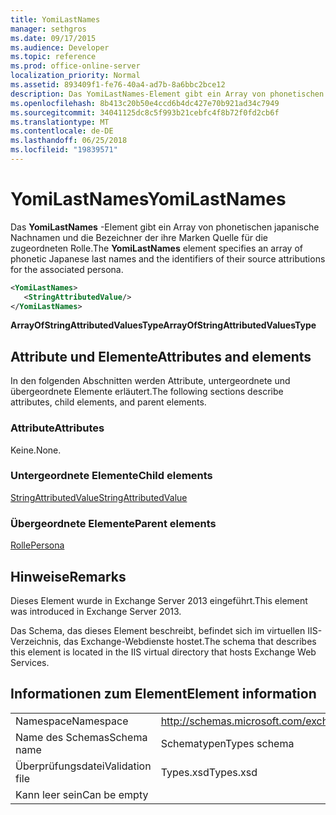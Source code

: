```yaml
---
title: YomiLastNames
manager: sethgros
ms.date: 09/17/2015
ms.audience: Developer
ms.topic: reference
ms.prod: office-online-server
localization_priority: Normal
ms.assetid: 893409f1-fe76-40a4-ad7b-8a6bbc2bce12
description: Das YomiLastNames-Element gibt ein Array von phonetischen japanische Nachnamen und die Bezeichner der ihre Marken Quelle für die zugeordneten Rolle.
ms.openlocfilehash: 8b413c20b50e4ccd6b4dc427e70b921ad34c7949
ms.sourcegitcommit: 34041125dc8c5f993b21cebfc4f8b72f0fd2cb6f
ms.translationtype: MT
ms.contentlocale: de-DE
ms.lasthandoff: 06/25/2018
ms.locfileid: "19839571"
---
```

# <a name="yomilastnames"></a><span data-ttu-id="1d0c6-103">YomiLastNames</span><span class="sxs-lookup"><span data-stu-id="1d0c6-103">YomiLastNames</span></span>

<span data-ttu-id="1d0c6-104">Das **YomiLastNames** -Element gibt ein Array von phonetischen japanische Nachnamen und die Bezeichner der ihre Marken Quelle für die zugeordneten Rolle.</span><span class="sxs-lookup"><span data-stu-id="1d0c6-104">The **YomiLastNames** element specifies an array of phonetic Japanese last names and the identifiers of their source attributions for the associated persona.</span></span> 
  
```XML
<YomiLastNames>
   <StringAttributedValue/>
</YomiLastNames>
```

 <span data-ttu-id="1d0c6-105">**ArrayOfStringAttributedValuesType**</span><span class="sxs-lookup"><span data-stu-id="1d0c6-105">**ArrayOfStringAttributedValuesType**</span></span>
## <a name="attributes-and-elements"></a><span data-ttu-id="1d0c6-106">Attribute und Elemente</span><span class="sxs-lookup"><span data-stu-id="1d0c6-106">Attributes and elements</span></span>

<span data-ttu-id="1d0c6-107">In den folgenden Abschnitten werden Attribute, untergeordnete und übergeordnete Elemente erläutert.</span><span class="sxs-lookup"><span data-stu-id="1d0c6-107">The following sections describe attributes, child elements, and parent elements.</span></span>
  
### <a name="attributes"></a><span data-ttu-id="1d0c6-108">Attribute</span><span class="sxs-lookup"><span data-stu-id="1d0c6-108">Attributes</span></span>

<span data-ttu-id="1d0c6-109">Keine.</span><span class="sxs-lookup"><span data-stu-id="1d0c6-109">None.</span></span>
  
### <a name="child-elements"></a><span data-ttu-id="1d0c6-110">Untergeordnete Elemente</span><span class="sxs-lookup"><span data-stu-id="1d0c6-110">Child elements</span></span>

[<span data-ttu-id="1d0c6-111">StringAttributedValue</span><span class="sxs-lookup"><span data-stu-id="1d0c6-111">StringAttributedValue</span></span>](stringattributedvalue.md)
  
### <a name="parent-elements"></a><span data-ttu-id="1d0c6-112">Übergeordnete Elemente</span><span class="sxs-lookup"><span data-stu-id="1d0c6-112">Parent elements</span></span>

[<span data-ttu-id="1d0c6-113">Rolle</span><span class="sxs-lookup"><span data-stu-id="1d0c6-113">Persona</span></span>](persona.md)
  
## <a name="remarks"></a><span data-ttu-id="1d0c6-114">Hinweise</span><span class="sxs-lookup"><span data-stu-id="1d0c6-114">Remarks</span></span>

<span data-ttu-id="1d0c6-115">Dieses Element wurde in Exchange Server 2013 eingeführt.</span><span class="sxs-lookup"><span data-stu-id="1d0c6-115">This element was introduced in Exchange Server 2013.</span></span>
  
<span data-ttu-id="1d0c6-116">Das Schema, das dieses Element beschreibt, befindet sich im virtuellen IIS-Verzeichnis, das Exchange-Webdienste hostet.</span><span class="sxs-lookup"><span data-stu-id="1d0c6-116">The schema that describes this element is located in the IIS virtual directory that hosts Exchange Web Services.</span></span>
  
## <a name="element-information"></a><span data-ttu-id="1d0c6-117">Informationen zum Element</span><span class="sxs-lookup"><span data-stu-id="1d0c6-117">Element information</span></span>

|||
|:-----|:-----|
|<span data-ttu-id="1d0c6-118">Namespace</span><span class="sxs-lookup"><span data-stu-id="1d0c6-118">Namespace</span></span>  <br/> |http://schemas.microsoft.com/exchange/services/2006/types  <br/> |
|<span data-ttu-id="1d0c6-119">Name des Schemas</span><span class="sxs-lookup"><span data-stu-id="1d0c6-119">Schema name</span></span>  <br/> |<span data-ttu-id="1d0c6-120">Schematypen</span><span class="sxs-lookup"><span data-stu-id="1d0c6-120">Types schema</span></span>  <br/> |
|<span data-ttu-id="1d0c6-121">Überprüfungsdatei</span><span class="sxs-lookup"><span data-stu-id="1d0c6-121">Validation file</span></span>  <br/> |<span data-ttu-id="1d0c6-122">Types.xsd</span><span class="sxs-lookup"><span data-stu-id="1d0c6-122">Types.xsd</span></span>  <br/> |
|<span data-ttu-id="1d0c6-123">Kann leer sein</span><span class="sxs-lookup"><span data-stu-id="1d0c6-123">Can be empty</span></span>  <br/> ||
   

